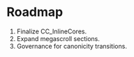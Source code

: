 # Roadmap
1) Finalize CC_InlineCores.
2) Expand megascroll sections.
3) Governance for canonicity transitions.
